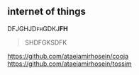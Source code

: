 ## internet of things  

DF*J*GHJD`FH`GDKJ**FH**  
> SHDFGKSDFK

https://github.com/ataeiamirhosein/cooja  
https://github.com/ataeiamirhosein/tossim  
